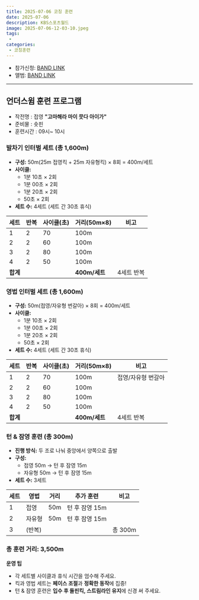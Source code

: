 ```yaml
---
title: 2025-07-06 코칭 훈련
date: 2025-07-06
description: KBS스포츠월드
image: 2025-07-06-12-03-10.jpeg
tags:
 - 
categories:
 - 코칭훈련
---
```


- 참가신청: [BAND LINK](https://band.us/band/93484357/schedule/4%2F93484357%2F775306345%2F19700101)
- 앨범: [BAND LINK](https://band.us/band/93484357/album/87564712)

---

## 언더스윔 훈련 프로그램

- 작전명 : 접영 **"고마해라 마이 뭇다 아이가"**
- 준비물 : 숏핀 
- 훈련시간 : 09시~ 10시 


### 발차기 인터벌 세트 (총 1,600m)

- **구성:** 50m(25m 접영킥 + 25m 자유형킥) × 8회 = 400m/세트
- **사이클:**  
  - 1분 10초 × 2회  
  - 1분 00초 × 2회  
  - 1분 20초 × 2회  
  - 50초 × 2회  
- **세트 수:** 4세트 (세트 간 30초 휴식)

| 세트 | 반복 | 사이클(초) | 거리(50m×8) | 비고         |
|------|------|------------|-------------|--------------|
| 1    | 2    | 70         | 100m        |              |
| 2    | 2    | 60         | 100m        |              |
| 3    | 2    | 80         | 100m        |              |
| 4    | 2    | 50         | 100m        |              |
| **합계** |    |            | **400m/세트** | 4세트 반복   |

### 영법 인터벌 세트 (총 1,600m)

- **구성:** 50m(접영/자유형 번갈아) × 8회 = 400m/세트
- **사이클:**  
  - 1분 10초 × 2회  
  - 1분 00초 × 2회  
  - 1분 20초 × 2회  
  - 50초 × 2회  
- **세트 수:** 4세트 (세트 간 30초 휴식)

| 세트 | 반복 | 사이클(초) | 거리(50m×8) | 비고                |
|------|------|------------|-------------|---------------------|
| 1    | 2    | 70         | 100m        | 접영/자유형 번갈아  |
| 2    | 2    | 60         | 100m        |                     |
| 3    | 2    | 80         | 100m        |                     |
| 4    | 2    | 50         | 100m        |                     |
| **합계** |    |            | **400m/세트** | 4세트 반복          |

### 턴 & 잠영 훈련 (총 300m)

- **진행 방식:** 두 조로 나눠 중앙에서 양쪽으로 출발
- **구성:**  
  - 접영 50m → 턴 후 잠영 15m  
  - 자유형 50m → 턴 후 잠영 15m  
- **세트 수:** 3세트

| 세트 | 영법     | 거리 | 추가 훈련         | 비고           |
|------|----------|------|-------------------|----------------|
| 1    | 접영     | 50m  | 턴 후 잠영 15m    |                |
| 2    | 자유형   | 50m  | 턴 후 잠영 15m    |                |
| 3    | (반복)   |      |                   | 총 300m        |

### **총 훈련 거리:** 3,500m

**운영 팁**
- 각 세트별 사이클과 휴식 시간을 엄수해 주세요.
- 킥과 영법 세트는 **페이스 조절**과 **정확한 동작**에 집중!
- 턴 & 잠영 훈련은 **입수 후 돌핀킥, 스트림라인 유지**에 신경 써 주세요.
